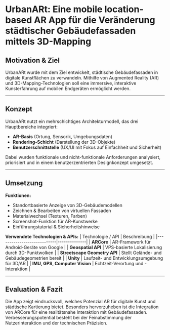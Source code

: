 # UrbanARt: Eine mobile location-based AR App für die Veränderung städtischer Gebäudefassaden mittels 3D-Mapping

## Motivation & Ziel  
UrbanARt wurde mit dem Ziel entwickelt, städtische Gebäudefassaden in digitale Kunstflächen zu verwandeln. Mithilfe von Augmented Reality (AR) und 3D-Mapping-Technologien soll eine immersive, interaktive Kunsterfahrung auf mobilen Endgeräten ermöglicht werden.

---

## Konzept  
UrbanARt nutzt ein mehrschichtiges Architekturmodell, das drei Hauptbereiche integriert:
- **AR-Basis** (Ortung, Sensorik, Umgebungsdaten)
- **Rendering-Schicht** (Darstellung der 3D-Objekte)
- **Benutzerschnittstelle** (UX/UI mit Fokus auf Einfachheit und Sicherheit)

Dabei wurden funktionale und nicht-funktionale Anforderungen analysiert, priorisiert und in einem benutzerzentrierten Designkonzept umgesetzt.

---

## Umsetzung  

**Funktionen:**
- Standortbasierte Anzeige von 3D-Gebäudemodellen
- Zeichnen & Bearbeiten von virtuellen Fassaden
- Materialwechsel (Texturen, Farben)
- Screenshot-Funktion für AR-Kunstwerke
- Einführungstutorial & Sicherheitshinweise

**Verwendete Technologien & APIs:**
| Technologie / API           | Beschreibung |
|----------------------------|--------------|
| **ARCore**                 | AR-Framework für Android-Geräte von Google |
| **Geospatial API**         | VPS-basierte Lokalisierung durch 3D-Punktwolken |
| **Streetscape Geometry API** | Stellt Gelände- und Gebäudegeometrien bereit |
| **Unity**                  | Laufzeit- und Entwicklungsumgebung für 3D/AR |
| **IMU, GPS, Computer Vision** | Echtzeit-Verortung und -Interaktion |

---

##  Evaluation & Fazit  

Die App zeigt eindrucksvoll, welches Potenzial AR für digitale Kunst und städtische Kartierung bietet. Besonders hervorzuheben ist die Integration von ARCore für eine realitätsnahe Interaktion mit Gebäudefassaden.  
Verbesserungspotential besteht bei der Feinabstimmung der Nutzerinteraktion und der technischen Präzision.
